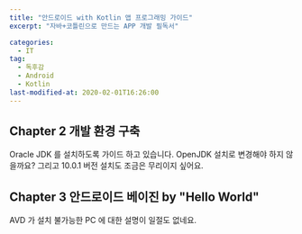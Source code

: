 ```yaml
---
title: "안드로이드 with Kotlin 앱 프로그래밍 가이드"
excerpt: "자바+코틀린으로 만드는 APP 개발 필독서"

categories: 
  - IT
tag:
  - 독후감
  - Android
  - Kotlin
last-modified-at: 2020-02-01T16:26:00
---
```


## Chapter 2 개발 환경 구축

Oracle JDK 를 설치하도록 가이드 하고 있습니다. OpenJDK 설치로 변경해야 하지 않을까요? 그리고 10.0.1 버전 설치도 조금은 무리이지 싶어요.

## Chapter 3 안드로이드 베이진 by "Hello World"

AVD 가 설치 불가능한 PC 에 대한 설명이 일절도 없네요.
